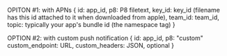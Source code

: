 OPITON #1: with APNs
{
  id: app_id,
  p8: P8 filetext,
  key_id: key_id (filename has this id attached to it when downloaded from apple),
  team_id: team_id,
  topic: typically your app's bundle id (the namespace tag)
}

OPTION #2: with custom push notification
{
  id: app_id,
  p8: "custom"
  custom_endpoint: URL,
  custom_headers: JSON, optional
}